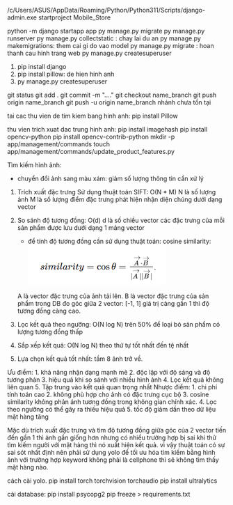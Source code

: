 /c/Users/ASUS/AppData/Roaming/Python/Python311/Scripts/django-admin.exe startproject Mobile_Store

python -m django startapp app
py manage.py migrate
py manage.py runserver
py manage.py collectstatic : chay lai du an
py manage.py makemigrations: them cai gi do vao model
py manage.py migrate : hoan thanh cau hinh trang web
py manage.py createsuperuser
1. pip install django
2. pip install pillow: de hien hinh anh
3. py manage.py createsuperuser

git status
git add .
git commit -m "...."
git checkout name_branch
git push origin name_branch
git push -u origin name_branch nhánh chưa tồn tại

tai cac thu vien de tim kiem bang hinh anh:
pip install Pillow

thu vien trich xuat dac trung hinh anh:
pip install imagehash
pip install opencv-python
pip install opencv-contrib-python
mkdir -p app/management/commands
touch app/management/commands/update_product_features.py

Tìm kiếm hình ảnh:
- chuyển đổi ảnh sang màu xám:
    giảm số lượng thông tin cần xử lý

1. Trích xuất đặc trưng
Sử dụng thuật toán SIFT: O(N * M)
    N là số lượng ảnh
    M là số lượng điểm đặc trưng phát hiện
    nhận diện chúng dưới dạng vector

2. So sánh độ tương đồng: O(d)
    d là số chiều vector
    các đặc trưng của mỗi sản phẩm được lưu dưới dạng 1 mảng vector

    - để tính độ tương đồng cần sử dụng thuật toán:
    cosine similarity:
        ![alt text](image.png)
    
    A là vector đặc trưng của ảnh tải lên.
    B là vector đặc trưng của sản phẩm trong DB
    đo góc giữa 2 vector: [-1, 1]
    giá trị càng gần 1 thì độ tương đồng càng cao.
3. Lọc kết quả theo ngưỡng: O(N log N)
    trên 50% để loại bỏ sản phẩm có lượng tương đồng thấp

4. Sắp xếp kết quả: O(N log N)
    theo thứ tự tốt nhất đến tệ nhất

5. Lựa chọn kết quả tốt nhất:
    tầm 8 ảnh trở về.

Ưu điểm:
    1. khả năng nhận dạng mạnh mẽ
    2. độc lập với độ sáng và độ tương phản
    3. hiệu quả khi so sánh với nhiều hình ảnh
    4. Lọc kết quả không liên quan
    5. Tập trung vào kết quả quan trọng nhất
Nhược điểm:
    1. chi phí tính toán cao
    2. không phù hợp cho ảnh có đặc trưng cục bộ
    3. cosine similarity không phản ánh tương đồng trong không gian chính xác.
    4. Lọc theo ngưỡng có thể gây ra thiếu hiệu quả
    5. tốc độ giảm dần theo dữ liệu mặt hàng tăng

Mặc dù trích xuất đặc trưng và tìm độ tương đồng giữa góc của 2 vector tiến đến gần 1 thì ảnh gần giống hơn nhưng có nhiều trường hợp bị sai khi thử tìm kiếm người với mặt hàng thì nó xuất hiện kết quả. vì vậy thuật toán có sự sai sót nhất định nên phải sử dụng yolo để tối ưu hóa tìm kiếm bằng hình ảnh với trường hợp keyword không phải là cellphone thì sẽ không tìm thấy mặt hàng nào.

cách cài yolo.
pip install torch torchvision torchaudio
pip install ultralytics

cài database:
    pip install psycopg2
    pip freeze > requirements.txt